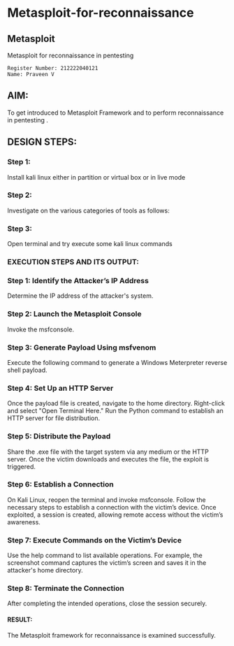 # Metasploit-for-reconnaissance
## Metasploit
Metasploit for reconnaissance in pentesting
```
Register Number: 212222040121
Name: Praveen V
```

## AIM:

To get introduced to Metasploit Framework and to  perform reconnaissance  in pentesting .

## DESIGN STEPS:

### Step 1:

Install kali linux either in partition or virtual box or in live mode

### Step 2:

Investigate on the various categories of tools as follows:

### Step 3:

Open terminal and try execute some kali linux commands

### EXECUTION STEPS AND ITS OUTPUT:
### Step 1: Identify the Attacker’s IP Address
Determine the IP address of the attacker's system.


### Step 2: Launch the Metasploit Console
Invoke the msfconsole.


### Step 3: Generate Payload Using msfvenom
Execute the following command to generate a Windows Meterpreter reverse shell payload.

### Step 4: Set Up an HTTP Server
Once the payload file is created, navigate to the home directory. Right-click and select "Open Terminal Here."
Run the Python command to establish an HTTP server for file distribution.

### Step 5: Distribute the Payload
Share the .exe file with the target system via any medium or the HTTP server.
Once the victim downloads and executes the file, the exploit is triggered.

### Step 6: Establish a Connection
On Kali Linux, reopen the terminal and invoke msfconsole.
Follow the necessary steps to establish a connection with the victim’s device.
Once exploited, a session is created, allowing remote access without the victim’s awareness.

### Step 7: Execute Commands on the Victim’s Device
Use the help command to list available operations.
For example, the screenshot command captures the victim’s screen and saves it in the attacker's home directory.

### Step 8: Terminate the Connection
After completing the intended operations, close the session securely.

#### RESULT:
The Metasploit framework for reconnaissance is  examined successfully.
